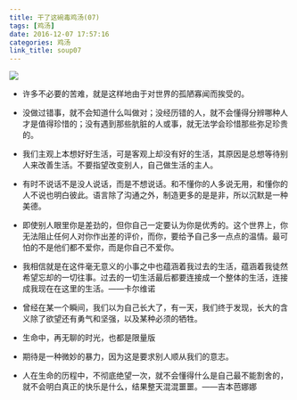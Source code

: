 ```yaml
---
title: 干了这碗毒鸡汤(07)
tags: [鸡汤]
date: 2016-12-07 17:57:16
categories: 鸡汤
link_title: soup07
---
```

![](http://onxkn9cbz.bkt.clouddn.com/photo07.jpg)

- 许多不必要的苦难，就是这样地由于对世界的孤陋寡闻而挨受的。

- 没做过错事，就不会知道什么叫做对；没经历错的人，就不会懂得分辨哪种人才是值得珍惜的；没有遇到那些肮脏的人或事，就无法学会珍惜那些弥足珍贵的。

- 我们主观上本想好好生活，可是客观上却没有好的生活，其原因是总想等待别人来改善生活。不要指望改变别人，自己做生活的主人。 

<!--more-->

- 有时不说话不是没人说话，而是不想说话。和不懂你的人多说无用，和懂你的人不说也明白彼此。语言除了沟通之外，制造更多的是是非，所以沉默是一种美德。

- 即使别人眼里你是差劲的，但你自己一定要认为你是优秀的。这个世界上，你无法阻止任何人对你作出差的评价，而你，要给予自己多一点点的温情。最可怕的不是他们都不爱你，而是你自己不爱你。

- 我相信就是在这件毫无意义的小事之中也蕴涵着我过去的生活，蕴涵着我徒然希望忘却的一切往事。过去的一切生活最后都要连接成一个整体的生活，连接成我现在在这里的生活。——卡尔维诺


- 曾经在某一个瞬间，我们以为自己长大了，有一天，我们终于发现，长大的含义除了欲望还有勇气和坚强，以及某种必须的牺牲。


- 生命中，再无聊的时光，也都是限量版


- 期待是一种微妙的暴力，因为这是要求别人顺从我们的意志。


- 人在生命的历程中，不彻底绝望一次，就不会懂得什么是自己最不能割舍的，就不会明白真正的快乐是什么，结果整天混混噩噩。——吉本芭娜娜
